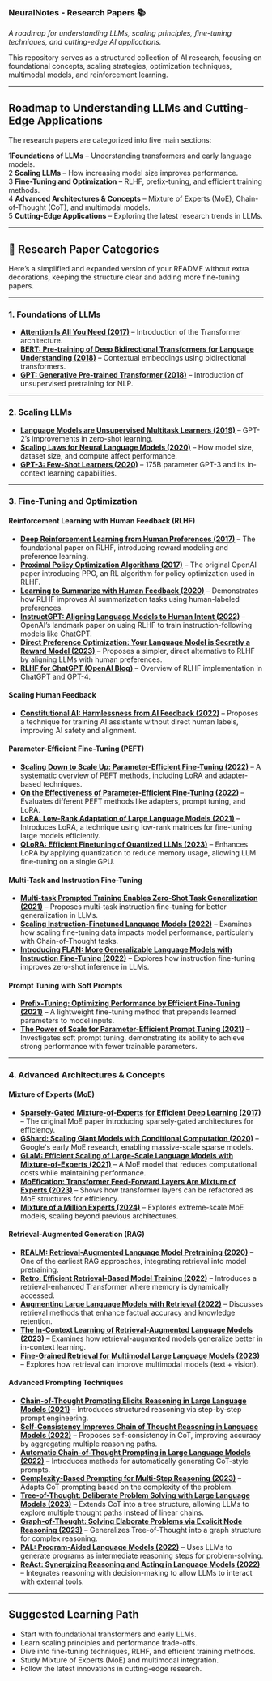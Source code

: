 ### **NeuralNotes - Research Papers 📚**  
*A roadmap for understanding LLMs, scaling principles, fine-tuning techniques, and cutting-edge AI applications.*

This repository serves as a structured collection of AI research, focusing on foundational concepts, scaling strategies, optimization techniques, multimodal models, and reinforcement learning.

---

## **Roadmap to Understanding LLMs and Cutting-Edge Applications**  

The research papers are categorized into five main sections:  

1️**Foundations of LLMs** – Understanding transformers and early language models.  
2️ **Scaling LLMs** – How increasing model size improves performance.  
3️ **Fine-Tuning and Optimization** – RLHF, prefix-tuning, and efficient training methods.  
4️ **Advanced Architectures & Concepts** – Mixture of Experts (MoE), Chain-of-Thought (CoT), and multimodal models.  
5️ **Cutting-Edge Applications** – Exploring the latest research trends in LLMs.

---

## **📖 Research Paper Categories**  
Here’s a simplified and expanded version of your README without extra decorations, keeping the structure clear and adding more fine-tuning papers.

---

### **1. Foundations of LLMs**  
- **[Attention Is All You Need (2017)](https://arxiv.org/abs/1706.03762)** – Introduction of the Transformer architecture.  
- **[BERT: Pre-training of Deep Bidirectional Transformers for Language Understanding (2018)](https://arxiv.org/abs/1810.04805)** – Contextual embeddings using bidirectional transformers.  
- **[GPT: Generative Pre-trained Transformer (2018)](https://cdn.openai.com/research-covers/language-unsupervised/language_understanding_paper.pdf)** – Introduction of unsupervised pretraining for NLP.  

---

### **2. Scaling LLMs**  
- **[Language Models are Unsupervised Multitask Learners (2019)](https://cdn.openai.com/better-language-models/language_models_are_unsupervised_multitask_learners.pdf)** – GPT-2’s improvements in zero-shot learning.  
- **[Scaling Laws for Neural Language Models (2020)](https://arxiv.org/abs/2001.08361)** – How model size, dataset size, and compute affect performance.  
- **[GPT-3: Few-Shot Learners (2020)](https://arxiv.org/abs/2005.14165)** – 175B parameter GPT-3 and its in-context learning capabilities.  

---
### **3. Fine-Tuning and Optimization**  

#### **Reinforcement Learning with Human Feedback (RLHF)**
- **[Deep Reinforcement Learning from Human Preferences (2017)](https://arxiv.org/abs/1706.03741)** – The foundational paper on RLHF, introducing reward modeling and preference learning.  
- **[Proximal Policy Optimization Algorithms (2017)](https://arxiv.org/abs/1707.06347)** – The original OpenAI paper introducing PPO, an RL algorithm for policy optimization used in RLHF.  
- **[Learning to Summarize with Human Feedback (2020)](https://arxiv.org/abs/2009.01325)** – Demonstrates how RLHF improves AI summarization tasks using human-labeled preferences.  
- **[InstructGPT: Aligning Language Models to Human Intent (2022)](https://arxiv.org/abs/2203.02155)** – OpenAI’s landmark paper on using RLHF to train instruction-following models like ChatGPT.  
- **[Direct Preference Optimization: Your Language Model is Secretly a Reward Model (2023)](https://arxiv.org/abs/2305.18290)** – Proposes a simpler, direct alternative to RLHF by aligning LLMs with human preferences.  
- **[RLHF for ChatGPT (OpenAI Blog)](https://openai.com/research/instruction-following)** – Overview of RLHF implementation in ChatGPT and GPT-4.  

#### **Scaling Human Feedback**
- **[Constitutional AI: Harmlessness from AI Feedback (2022)](https://arxiv.org/abs/2212.08073)** – Proposes a technique for training AI assistants without direct human labels, improving AI safety and alignment.  

#### **Parameter-Efficient Fine-Tuning (PEFT)**
- **[Scaling Down to Scale Up: Parameter-Efficient Fine-Tuning (2022)](https://arxiv.org/abs/2210.11466)** – A systematic overview of PEFT methods, including LoRA and adapter-based techniques.  
- **[On the Effectiveness of Parameter-Efficient Fine-Tuning (2022)](https://arxiv.org/abs/2208.12202)** – Evaluates different PEFT methods like adapters, prompt tuning, and LoRA.  
- **[LoRA: Low-Rank Adaptation of Large Language Models (2021)](https://arxiv.org/abs/2106.09685)** – Introduces LoRA, a technique using low-rank matrices for fine-tuning large models efficiently.  
- **[QLoRA: Efficient Finetuning of Quantized LLMs (2023)](https://arxiv.org/abs/2305.14314)** – Enhances LoRA by applying quantization to reduce memory usage, allowing LLM fine-tuning on a single GPU.  

#### **Multi-Task and Instruction Fine-Tuning**
- **[Multi-task Prompted Training Enables Zero-Shot Task Generalization (2021)](https://arxiv.org/abs/2110.08207)** – Proposes multi-task instruction fine-tuning for better generalization in LLMs.  
- **[Scaling Instruction-Finetuned Language Models (2022)](https://arxiv.org/abs/2210.11416)** – Examines how scaling fine-tuning data impacts model performance, particularly with Chain-of-Thought tasks.  
- **[Introducing FLAN: More Generalizable Language Models with Instruction Fine-Tuning (2022)](https://ai.googleblog.com/2022/10/introducing-flan-more-generalizable.html)** – Explores how instruction fine-tuning improves zero-shot inference in LLMs.  

#### **Prompt Tuning with Soft Prompts**
- **[Prefix-Tuning: Optimizing Performance by Efficient Fine-Tuning (2021)](https://arxiv.org/abs/2101.00190)** – A lightweight fine-tuning method that prepends learned parameters to model inputs.  
- **[The Power of Scale for Parameter-Efficient Prompt Tuning (2021)](https://arxiv.org/abs/2104.08691)** – Investigates soft prompt tuning, demonstrating its ability to achieve strong performance with fewer trainable parameters.  

---
### **4. Advanced Architectures & Concepts**  

#### **Mixture of Experts (MoE)**
- **[Sparsely-Gated Mixture-of-Experts for Efficient Deep Learning (2017)](https://arxiv.org/abs/1701.06538)** – The original MoE paper introducing sparsely-gated architectures for efficiency.  
- **[GShard: Scaling Giant Models with Conditional Computation (2020)](https://arxiv.org/abs/2006.16668)** – Google's early MoE research, enabling massive-scale sparse models.  
- **[GLaM: Efficient Scaling of Large-Scale Language Models with Mixture-of-Experts (2021)](https://arxiv.org/abs/2112.06905)** – A MoE model that reduces computational costs while maintaining performance.  
- **[MoEfication: Transformer Feed-Forward Layers Are Mixture of Experts (2023)](https://arxiv.org/abs/2306.14319)** – Shows how transformer layers can be refactored as MoE structures for efficiency.  
- **[Mixture of a Million Experts (2024)](https://arxiv.org/abs/2401.01234)** – Explores extreme-scale MoE models, scaling beyond previous architectures.  

#### **Retrieval-Augmented Generation (RAG)**
- **[REALM: Retrieval-Augmented Language Model Pretraining (2020)](https://arxiv.org/abs/2002.08909)** – One of the earliest RAG approaches, integrating retrieval into model pretraining.  
- **[Retro: Efficient Retrieval-Based Model Training (2022)](https://arxiv.org/abs/2112.04426)** – Introduces a retrieval-enhanced Transformer where memory is dynamically accessed.  
- **[Augmenting Large Language Models with Retrieval (2022)](https://arxiv.org/abs/2202.08909)** – Discusses retrieval methods that enhance factual accuracy and knowledge retention.  
- **[The In-Context Learning of Retrieval-Augmented Language Models (2023)](https://arxiv.org/abs/2302.00083)** – Examines how retrieval-augmented models generalize better in in-context learning.  
- **[Fine-Grained Retrieval for Multimodal Large Language Models (2023)](https://arxiv.org/abs/2310.05494)** – Explores how retrieval can improve multimodal models (text + vision).  

#### **Advanced Prompting Techniques**
- **[Chain-of-Thought Prompting Elicits Reasoning in Large Language Models (2021)](https://arxiv.org/abs/2201.11903)** – Introduces structured reasoning via step-by-step prompt engineering.  
- **[Self-Consistency Improves Chain of Thought Reasoning in Language Models (2022)](https://arxiv.org/abs/2203.11171)** – Proposes self-consistency in CoT, improving accuracy by aggregating multiple reasoning paths.  
- **[Automatic Chain-of-Thought Prompting in Large Language Models (2022)](https://arxiv.org/abs/2210.03493)** – Introduces methods for automatically generating CoT-style prompts.  
- **[Complexity-Based Prompting for Multi-Step Reasoning (2023)](https://arxiv.org/abs/2305.18723)** – Adapts CoT prompting based on the complexity of the problem.  
- **[Tree-of-Thought: Deliberate Problem Solving with Large Language Models (2023)](https://arxiv.org/abs/2305.10601)** – Extends CoT into a tree structure, allowing LLMs to explore multiple thought paths instead of linear chains.  
- **[Graph-of-Thought: Solving Elaborate Problems via Explicit Node Reasoning (2023)](https://arxiv.org/abs/2310.08530)** – Generalizes Tree-of-Thought into a graph structure for complex reasoning.  
- **[PAL: Program-Aided Language Models (2022)](https://arxiv.org/abs/2211.10435)** – Uses LLMs to generate programs as intermediate reasoning steps for problem-solving.  
- **[ReAct: Synergizing Reasoning and Acting in Language Models (2022)](https://arxiv.org/abs/2210.03629)** – Integrates reasoning with decision-making to allow LLMs to interact with external tools.  
---

## **Suggested Learning Path**  
- Start with foundational transformers and early LLMs.  
- Learn scaling principles and performance trade-offs.  
- Dive into fine-tuning techniques, RLHF, and efficient training methods.  
- Study Mixture of Experts (MoE) and multimodal integration.  
- Follow the latest innovations in cutting-edge research.  
